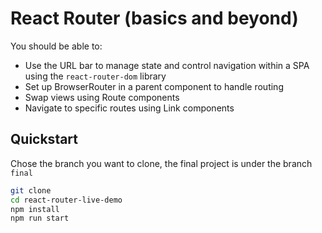 # React Router (basics and beyond)

You should be able to:
- Use the URL bar to manage state and control navigation within a SPA using the `react-router-dom` library
- Set up BrowserRouter in a parent component to handle routing
- Swap views using Route components
- Navigate to specific routes using Link components

## Quickstart

Chose the branch you want to clone, the final project is under the branch `final`

```bash
git clone
cd react-router-live-demo
npm install
npm run start
```
